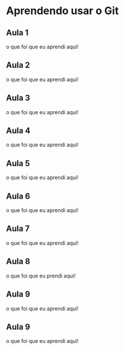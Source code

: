 # Aprendendo usar o Git


## Aula 1

o que foi que eu aprendi aqui!

## Aula 2

o que foi que eu aprendi aqui!


## Aula 3

o que foi que eu aprendi aqui!

## Aula 4

o que foi que eu aprendi aqui!

## Aula 5

o que foi que eu aprendi aqui!

## Aula 6

o que foi que eu aprendi aqui!

## Aula 7

o que foi que eu aprendi aqui!

## Aula 8
o que foi que eu prendi aqui!

## Aula 9
o que foi que eu aprendi aqui!
## Aula 9
o que foi que eu aprendi aqui!
